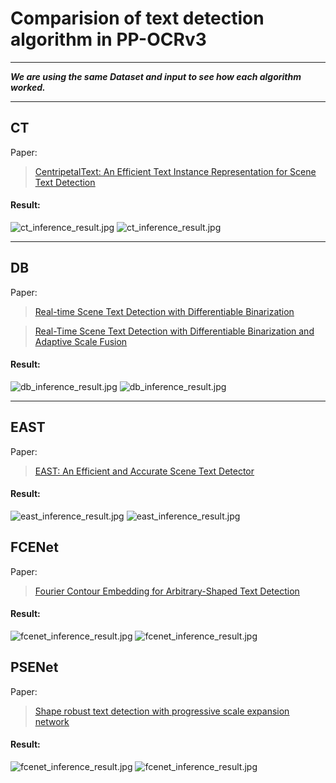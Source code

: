 # Comparision of text detection algorithm in PP-OCRv3

---

<i><b>We are using the same Dataset and input to see how each algorithm worked.</b></i>

---

## CT

Paper:

> [<ins>CentripetalText: An Efficient Text Instance Representation for Scene Text Detection</ins>](https://arxiv.org/abs/2107.05945)

#### Result:

![ct_inference_result.jpg](imgs/ct_inference_result.jpg)
![ct_inference_result.jpg](imgs/ct_inference_result_vi.jpg)

---

## DB

Paper:

> [<ins>Real-time Scene Text Detection with Differentiable Binarization</ins>](https://arxiv.org/abs/1911.08947)

> [<ins>Real-Time Scene Text Detection with Differentiable Binarization and Adaptive Scale Fusion</ins>](https://arxiv.org/abs/2202.10304)

#### Result:

![db_inference_result.jpg](imgs/db_inference_result.jpg)
![db_inference_result.jpg](imgs/db_inference_result_vi.jpg)

---

## EAST

Paper:

> [<ins>EAST: An Efficient and Accurate Scene Text Detector</ins>](https://arxiv.org/abs/1704.03155)

#### Result:

![east_inference_result.jpg](imgs/east_inference_result.jpg)
![east_inference_result.jpg](imgs/east_inference_result_vi.jpg)

## FCENet

Paper:

> [<ins>Fourier Contour Embedding for Arbitrary-Shaped Text Detection</ins>](https://arxiv.org/abs/2104.10442)

#### Result:

![fcenet_inference_result.jpg](imgs/fcenet_inference_result.jpg)
![fcenet_inference_result.jpg](imgs/fcenet_inference_result_vi.jpg)

## PSENet

Paper:

> [<ins>Shape robust text detection with progressive scale expansion network</ins>](https://arxiv.org/abs/1903.12473)

#### Result:

![fcenet_inference_result.jpg](imgs/psenet_inference_result.jpg)
![fcenet_inference_result.jpg](imgs/psenet_inference_result_vi.jpg)
